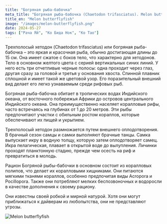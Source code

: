 ```yaml
---
title: "Богряная рыба-бабочка"
meta_title: "Богряная рыба-бабочка (Chaetodon trifasciatus). Melon butterflyfish"
title_en: "Melon butterflyfish"
image: "/images/melon-butterflyfish.png"
date: 2024-05-27
tags: ["Рача Яй", "Ко Бида Нок", "Ко Тао"]
---
```


Трехполосый хетодон (Chaetodon trifasciatus) или богряная рыба-бабочка – это яркая и красочная рыба, обычно достигающая длины до 15 см. Она имеет сжатое с боков тело, что характерно для хетодонов. Тело в основном желтого цвета с серией вертикальных синих линий. У него есть три отчетливые черные полосы: одна проходит через глаз, другая сразу за головой и третья у основания хвоста. Спинной плавник сплошной и имеет такой же цветовой узор. Его поразительный внешний вид делает его легко узнаваемым среди рифовых рыб.

Богряная рыба-бабочка обитает в тропических водах Индийского океана, от восточного побережья Африки до островов центрального Индийского океана. Она преимущественно населяет коралловые рифы, часто встречаясь на глубинах от 1 до 20 метров. Эти рыбы предпочитают участки с обильным ростом кораллов, которые обеспечивают их пищей и укрытием.

Трехполосый хетодон размножается путем внешнего оплодотворения. В брачный сезон самцы и самки выполняют брачные танцы. Самка выпускает икру в водную толщу, которую затем оплодотворяет самец. Икра пелагическая, плавает в открытой воде до вылупления. Личинки проходят планктонную стадию, прежде чем осесть на риф и превратиться в молодь.

Рацион Богряной рыбы-бабочки в основном состоит из коралловых полипов, что делает их коралловыми хищниками. Они питаются мягкими тканями кораллов, особенно предпочитая виды Acropora и Pocillopora. Также они потребляют мелких беспозвоночных и водоросли в качестве дополнения к своему рациону.

Они известны своей робкой и мирной натурой. Хотя они могут приближаться к дайверам из любопытства, они не представляют угрозы.

![Melon butterflyfish](https://github.com/Muratov-Egor/diversnotes/blob/master/assets/images/melon-butterflyfish-2.png?raw=true "Melon butterflyfish")

